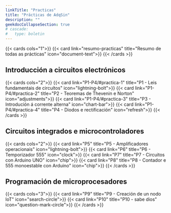 ```yaml
---
linkTitle: "Practicas"
title: "Prácticas de AdqSin"
description: ""
geekdocCollapseSection: true
# cascade:
#   type: boletin
---
```


{{< cards cols="1">}}
{{< card link="resumo-practicas" title="Resumo de todas as prácticas" icon="document-text">}}
{{< /cards >}}


## Introducción a circuitos electrónicos
{{< cards cols="2">}}
    {{< card link="P1-P4/#practica-1" title="P1 - Leis fundamentais de circuítos" icon="lightning-bolt">}}
    {{< card link="P1-P4/#practica-2" title="P2 - Teoremas de Thevenin e Norton" icon="adjustments">}}
    {{< card link="P1-P4/#practica-3" title="P3 - Introdución á corrente alterna" icon="chart-bar">}}
    {{< card link="P1-P4/#practica-4" title="P4 - Diodos e rectificación" icon="refresh">}}
{{< /cards >}}


## Circuitos integrados e microcontroladores
{{< cards cols="2">}}
    {{< card link="P5" title="P5 - Amplificadores operacionais" icon="lightning-bolt">}}
    {{< card link="P6" title="P6 - Temporizador 555" icon="clock">}}
    {{< card link="P7" title="P7 - Circuitos con Arduino UNO" icon="chip">}}
    {{< card link="P8" title="P8 - Contador e 555 monoestable con Arduino" icon="chip">}}
{{< /cards >}}


## Programación de microprocesadores
{{< cards cols="3">}}
    {{< card link="P9" title="P9 - Creación de un nodo IoT" icon="search-circle">}}
    {{< card link="P10" title="P10 - sabe dios" icon="question-mark-circle">}}
{{< /cards >}}